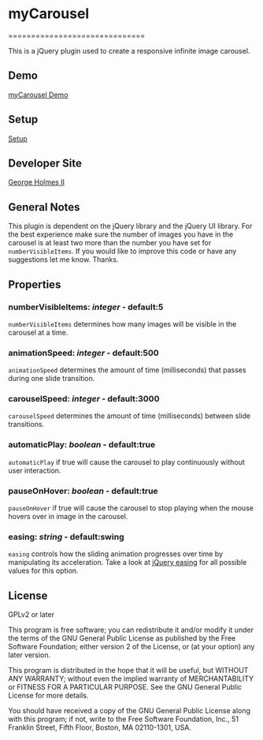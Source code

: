 # myCarousel
==============================

This is a jQuery plugin used to create a responsive infinite image carousel.

## Demo
[myCarousel Demo](http://georgeholmesii.com/myCarousel-demo)

## Setup
[Setup](https://github.com/gholme4/mycarousel-responsive-carousel/wiki/Setup)

## Developer Site
[George Holmes II](http://georgeholmesii.com/)

## General Notes
This plugin is dependent on the jQuery library and the jQuery UI library. For the best experience make sure the number of images you have in the carousel is at least two more than the number you have set for `numberVisibleItems`. If you would like to improve this code or have any suggestions let me know. Thanks.

## Properties

### numberVisibleItems: *integer* - default:5
`numberVisibleItems` determines how many images will be visible in the carousel at a time.

### animationSpeed: *integer* - default:500
`animationSpeed` determines the amount of time (milliseconds) that passes during one slide transition.

### carouselSpeed: *integer* - default:3000
`carouselSpeed` determines the amount of time (milliseconds) between slide transitions.

### automaticPlay: *boolean* - default:true
`automaticPlay` if true will cause the carousel to play continuously without user interaction.

### pauseOnHover: *boolean* - default:true
`pauseOnHover` if true will cause the carousel to stop playing when the mouse hovers over in image in the carousel.

### easing: *string* - default:swing
`easing` controls how the sliding animation progresses over time by manipulating its acceleration. Take a look at [jQuery easing](http://jqueryui.com/demos/effect/easing.html) for all possible values for this option.

## License

GPLv2 or later 

This program is free software; you can redistribute it and/or
modify it under the terms of the GNU General Public License
as published by the Free Software Foundation; either version 2
of the License, or (at your option) any later version.

This program is distributed in the hope that it will be useful,
but WITHOUT ANY WARRANTY; without even the implied warranty of
MERCHANTABILITY or FITNESS FOR A PARTICULAR PURPOSE.  See the
GNU General Public License for more details.

You should have received a copy of the GNU General Public License
along with this program; if not, write to the Free Software
Foundation, Inc., 51 Franklin Street, Fifth Floor, Boston, MA  02110-1301, USA.

